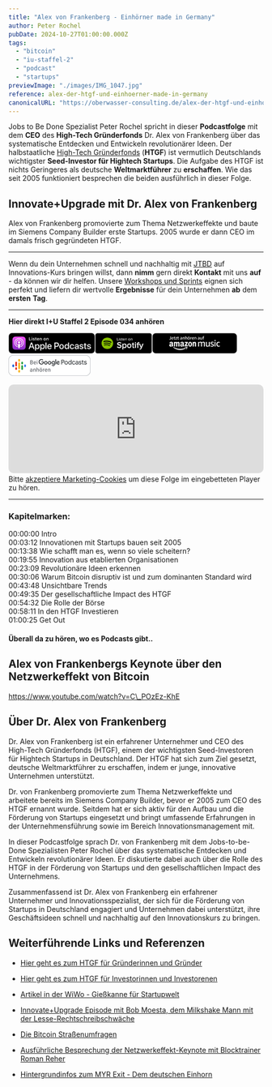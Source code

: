 ```yaml
---
title: "Alex von Frankenberg - Einhörner made in Germany"
author: Peter Rochel
pubDate: 2024-10-27T01:00:00.000Z
tags:
  - "bitcoin"
  - "iu-staffel-2"
  - "podcast"
  - "startups"
previewImage: "./images/IMG_1047.jpg"
reference: alex-der-htgf-und-einhoerner-made-in-germany
canonicalURL: "https://oberwasser-consulting.de/alex-der-htgf-und-einhoerner-made-in-germany"
---
```


Jobs to Be Done Spezialist Peter Rochel spricht in dieser **Podcastfolge** mit dem **CEO** des **High-Tech Gründerfonds** Dr. Alex von Frankenberg über das systematische Entdecken und Entwickeln revolutionärer Ideen. Der halbstaatliche [High-Tech Gründerfonds](https://www.htgf.de/de/) (**HTGF**) ist vermutlich Deutschlands wichtigster **Seed-Investor für Hightech Startups**. Die Aufgabe des HTGF ist nichts Geringeres als deutsche **Weltmarktführer** zu **erschaffen**. Wie das seit 2005 funktioniert besprechen die beiden ausführlich in dieser Folge.

## Innovate+Upgrade mit Dr. Alex von Frankenberg

Alex von Frankenberg promovierte zum Thema Netzwerkeffekte und baute im Siemens Company Builder erste Startups. 2005 wurde er dann CEO im damals frisch gegründeten HTGF.

* * *

Wenn du dein Unternehmen schnell und nachhaltig mit [JTBD](https://oberwasser-consulting.de/der-job-to-be-done-jtbd/) auf Innovations-Kurs bringen willst, dann **nimm** gern direkt **Kontakt** mit uns **auf** - da können wir dir helfen. Unsere [Workshops und Sprints](https://oberwasser-consulting.de/jobs-to-be-done-agentur/) eignen sich perfekt und liefern dir wertvolle **Ergebnisse** für dein Unternehmen **ab** dem **ersten** **Tag**.

* * *

**Hier direkt I+U Staffel 2 Episode 034 anhören**

[![](images/listen-on-apple-podcast.png)](https://podcasts.apple.com/de/podcast/alex-von-frankenberg-einhörner-made-in-germany/id1354901024?i=1000549393546&itsct=podcast_box&itscg=30200&ls=1)[![](images/listen-on-spotify.png)](https://open.spotify.com/episode/1qM8i7F4xWeeIzYu25tpkw?si=EeCpjzaaT2WmVsJMNmunuw)[![](images/ListenOn_AmazonMusic_button_Black_RGB_5X_DE-300x73.png)](https://music.amazon.de/podcasts/4838bd28-7b97-4912-80cb-de39a6c75654/episodes/f998186b-57b7-40bc-99b1-224ea064aaab/innovate-upgrade-alex-von-frankenberg---einhörner-made-in-germany)[![jobs to be done podcast](images/DE_Google_Podcasts_Badge_8x-300x76.png)](https://podcasts.google.com/feed/aHR0cHM6Ly96dW04cnkucG9kY2FzdGVyLmRlL29iZXJ3YXNzZXIucnNz/episode/cG9kLTNiZDMxOGQzOTI5NmM4N2VlMzdhNjEzYWY4NDg?sa=X&ved=0CAUQkfYCahcKEwjIy-65p8iCAxUAAAAAHQAAAAAQAQ)

<iframe data-osano="MARKETING" src="https://embed.podcasts.apple.com/us/podcast/alex-von-frankenberg-einh%C3%B6rner-made-in-germany/id1354901024?i=1000549393546&amp;itsct=podcast_box_player&amp;itscg=30200&amp;ls=1&amp;theme=auto" height="175px" frameborder="0" sandbox="allow-forms allow-popups allow-same-origin allow-scripts allow-top-navigation-by-user-activation" allow="autoplay *; encrypted-media *;" style="width: 100%; max-width: 660px; overflow: hidden; border-top-left-radius: 10px; border-top-right-radius: 10px; border-bottom-right-radius: 10px; border-bottom-left-radius: 10px; background-color: transparent;"></iframe>

<div class="cookieconsent-optout-marketing">
  Bitte <a href="javascript:Osano.cm.showDialog()">akzeptiere Marketing-Cookies</a> um diese Folge im eingebetteten Player zu hören.
</div>

* * *

### Kapitelmarken:

00:00:00 Intro<br>
00:03:12 Innovationen mit Startups bauen seit 2005<br>
00:13:38 Wie schafft man es, wenn so viele scheitern?<br>
00:19:55 Innovation aus etablierten Organisationen<br>
00:23:09 Revolutionäre Ideen erkennen<br>
00:30:06 Warum Bitcoin disruptiv ist und zum dominanten Standard wird<br>
00:43:48 Unsichtbare Trends<br>
00:49:35 Der gesellschaftliche Impact des HTGF<br>
00:54:32 Die Rolle der Börse<br>
00:58:11 In den HTGF Investieren<br>
01:00:25 Get Out

#### Überall da zu hören, wo es Podcasts gibt..

## Alex von Frankenbergs Keynote über den Netzwerkeffekt von Bitcoin

https://www.youtube.com/watch?v=C\_POzEz-KhE

## Über Dr. Alex von Frankenberg

Dr. Alex von Frankenberg ist ein erfahrener Unternehmer und CEO des High-Tech Gründerfonds (HTGF), einem der wichtigsten Seed-Investoren für Hightech Startups in Deutschland. Der HTGF hat sich zum Ziel gesetzt, deutsche Weltmarktführer zu erschaffen, indem er junge, innovative Unternehmen unterstützt.

Dr. von Frankenberg promovierte zum Thema Netzwerkeffekte und arbeitete bereits im Siemens Company Builder, bevor er 2005 zum CEO des HTGF ernannt wurde. Seitdem hat er sich aktiv für den Aufbau und die Förderung von Startups eingesetzt und bringt umfassende Erfahrungen in der Unternehmensführung sowie im Bereich Innovationsmanagement mit.

In dieser Podcastfolge sprach Dr. von Frankenberg mit dem Jobs-to-be-Done Spezialisten Peter Rochel über das systematische Entdecken und Entwickeln revolutionärer Ideen. Er diskutierte dabei auch über die Rolle des HTGF in der Förderung von Startups und den gesellschaftlichen Impact des Unternehmens.

Zusammenfassend ist Dr. Alex von Frankenberg ein erfahrener Unternehmer und Innovationsspezialist, der sich für die Förderung von Startups in Deutschland engagiert und Unternehmen dabei unterstützt, ihre Geschäftsideen schnell und nachhaltig auf den Innovationskurs zu bringen.

## Weiterführende Links und Referenzen

- [Hier geht es zum HTGF für Gründerinnen und Gründer](https://www.htgf.de/de/gruender/)

- [Hier geht es zum HTGF für Investorinnen und Investorenen](https://www.htgf.de/de/investoren/)

- [Artikel in der WiWo - Gießkanne für Startupwelt](https://www.wiwo.de/my/erfolg/gruender/high-tech-gruenderfonds-giesskanne-fuer-die-gruenderwelt/27381988.html?ticket=ST-3040895-1SXNuBZgOqAMzuVeLzU2-ap1)

- [Innovate+Upgrade Episode mit Bob Moesta, dem Milkshake Mann mit der Lesse-Rechtschreibschwäche](https://oberwasser-consulting.de/podcast029/)

- [Die Bitcoin Straßenumfragen](https://oberwasser-consulting.de/open-source-jtbd-research/)

- [Ausführliche Besprechung der Netzwerkeffekt-Keynote mit Blocktrainer Roman Reher](https://www.youtube.com/watch?v=BpPjrUNHjqg)

- [Hintergrundinfos zum MYR Exit - Dem deutschen Einhorn](https://www.htgf.de/de/htgf-exit-myr-gmbh/)
